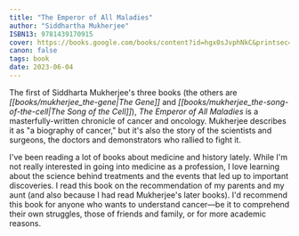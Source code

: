 ```yaml
---
title: "The Emperor of All Maladies"
author: "Siddhartha Mukherjee"
ISBN13: 9781439170915
cover: https://books.google.com/books/content?id=hgx0sJvphNkC&printsec=frontcover&img=1&zoom=1&edge=curl&source=gbs_api
canon: false
tags: book
date: 2023-06-04
---
```


The first of Siddharta Mukherjee's three books (the others are *[[books/mukherjee_the-gene|The Gene]]* and *[[books/mukherjee_the-song-of-the-cell|The Song of the Cell]]*), *The Emperor of All Maladies* is a masterfully-written chronicle of cancer and oncology.
Mukherjee describes it as "a biography of cancer," but it's also the story of the scientists and surgeons, the doctors and demonstrators who rallied to fight it.

I've been reading a lot of books about medicine and history lately.
While I'm not really interested in going into medicine as a profession, I love learning about the science behind treatments and the events that led up to important discoveries.
I read this book on the recommendation of my parents and my aunt (and also because I had read Mukherjee's later books).
I'd recommend this book for anyone who wants to understand cancer—be it to comprehend their own struggles, those of friends and family, or for more academic reasons.